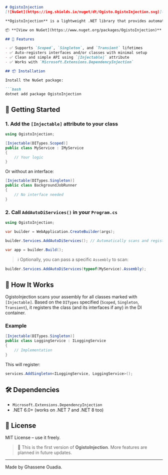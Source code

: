 ````markdown
# OgistoInjection
[![NuGet](https://img.shields.io/nuget/dt/Ogisto.OgistoInjection.svg)](https://www.nuget.org/packages/Ogisto.OgistoInjection/)

**OgistoInjection** is a lightweight .NET library that provides automatic dependency injection (DI) registration using custom attributes. No more manual service registration—just decorate your classes and call one method!

📦 **[View on NuGet](https://www.nuget.org/packages/OgistoInjection)**

## 🧩 Features

- ✅ Supports `Scoped`, `Singleton`, and `Transient` lifetimes
- ✅ Auto-registers interfaces and/or classes with minimal setup
- ✅ Clean and simple API using `[Injectable]` attribute
- ✅ Works with `Microsoft.Extensions.DependencyInjection`

## 📦 Installation

Install the NuGet package:

```bash
dotnet add package OgistoInjection
````

## 🚀 Getting Started

### 1. Add the `[Injectable]` attribute to your class

```csharp
using OgistoInjection;

[Injectable(DITypes.Scoped)]
public class MyService : IMyService
{
    // Your logic
}
```

Or without an interface:

```csharp
[Injectable(DITypes.Singleton)]
public class BackgroundJobRunner
{
    // No interface needed
}
```

### 2. Call `AddAutoDiServices()` in your `Program.cs`

```csharp
using OgistoInjection;

var builder = WebApplication.CreateBuilder(args);

builder.Services.AddAutoDiServices(); // Automatically scans and registers services

var app = builder.Build();
```

> ℹ️ Optionally, you can pass a specific `Assembly` to scan:

```csharp
builder.Services.AddAutoDiServices(typeof(MyService).Assembly);
```

## 🧠 How It Works

OgistoInjection scans your assembly for all classes marked with `[Injectable]`. Based on the `DITypes` specified (`Scoped`, `Singleton`, `Transient`), it registers the class (and its interfaces if any) in the DI container.

### Example

```csharp
[Injectable(DITypes.Singleton)]
public class LoggingService : ILoggingService
{
    // Implementation
}
```

This will register:

```csharp
services.AddSingleton<ILoggingService, LoggingService>();
```

## 🛠️ Dependencies

* `Microsoft.Extensions.DependencyInjection`
* .NET 6.0+ (works on .NET 7 and .NET 8 too)

## 📄 License

MIT License – use it freely.

> 📝 This is the first version of **OgistoInjection**. More features are planned in future updates.

---

Made by Ghassene Ouadia.

